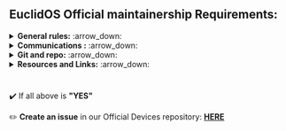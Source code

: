## EuclidOS Official maintainership Requirements:

<details>
<br>
<summary><b>General rules:</b> :arrow_down: </summary>

* All maintainers must have knowledge about source control tools such as *git* and *repo*.
* All maintainers must release device sources **publicly** at [**Euclid-Devices**](https://github.com/euclid-Devices) on Github
* All sources must be fully synced (pushed to GitHub) **prior to** every official build release
* Device trees can be co-maintained
* All maintainers must test every build before release this including with testers if possible in order to avoid issues
* If some quality requirements can’t be passed, the maintainer must provide the reason for the exception while applying for maintainer status
* Maintainers must respect each other, any act of hate or abuse will be severely punished
* A forum thread (usually XDA) must be made using official template and contain all the device documentation such as installation steps, download links, sources

</details>

<details>
<br>
<summary><b>Communications :</b> :arrow_down: </summary>

* The team communicates using Telegram group chat that you'll get an invite to when applying 
* PMs should be avoided as much as possible so all users can participate in a discussion
* Don’t spam about any ETAs, upcoming source updates or features to add
* We encourage features to be added via pull request, so we can review code and decide to implement 
* Feature requests should be made using *Pull Requests* with a properly prepared and **tested** commits

</details>

<details>
<br>
<summary><b>Git and repo:</b> :arrow_down: </summary>

* Git trees should be maintained in a tidy and organized manner
* Official release branches must be named after current Android version, e.g. Android 14 -branch_name-> 14.0, this naming is mandatory
* In the case of incompatibility with current, already hosted device sources, maintainers will need to create a dedicated branch for their device on said repos (eg. *14.0-whyred*)
* Maintainers are free to create additional backup/testing branches
* Original commit authorship must be maintained
* Commits must preserve proper and informative naming
* Commits must describe the change, especially reverts. Commits without proper messages are meaningless, showing that you have no actual idea what you’re doing. 
* Reverts without a message doesn’t let others know what problem it was causing and it is generally bad for community
* Rebasing and force-pushing is allowed as long as it doesn’t affect other users badly
* Don’t force-push main branch of a common dt repository until consulted with all maintainers using it
* When force-pushing a branch it is advised to create a copy of it just in case, named *'mybranch-old'* or *'mybranch-today's date'*

</details>

<details>
<br>
<summary><b>Resources and Links:</b> :arrow_down: </summary>

* [**Rom Sources**](https://github.com/euclidTeam)
* [**XDA Template**]()

</details>

#

:heavy_check_mark: If all above is **"YES"**

:pencil2: **Create an issue** in our Official Devices repository: [**HERE**](https://github.com/euclid-Devices/official_devices/issues/new/choose)
